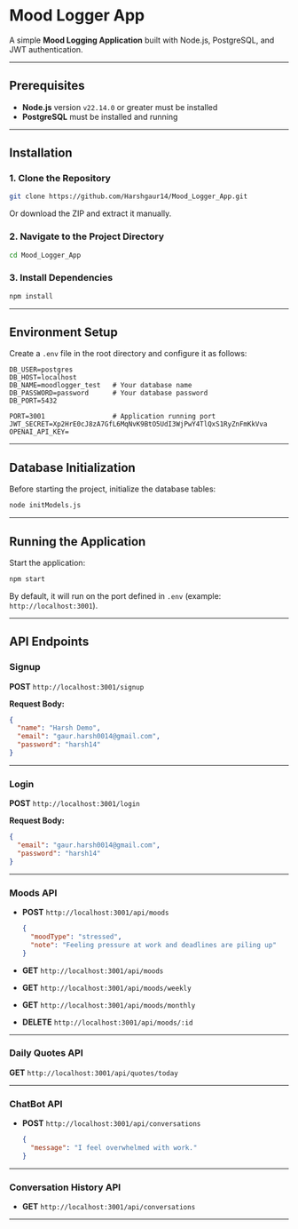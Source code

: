 # Mood Logger App

A simple **Mood Logging Application** built with Node.js, PostgreSQL, and JWT authentication.

---

## Prerequisites
- **Node.js** version `v22.14.0` or greater must be installed
- **PostgreSQL** must be installed and running

---

## Installation

### 1. Clone the Repository
```bash
git clone https://github.com/Harshgaur14/Mood_Logger_App.git
```
Or download the ZIP and extract it manually.

### 2. Navigate to the Project Directory
```bash
cd Mood_Logger_App
```

### 3. Install Dependencies
```bash
npm install
```

---

## Environment Setup

Create a `.env` file in the root directory and configure it as follows:

```env
DB_USER=postgres
DB_HOST=localhost
DB_NAME=moodlogger_test   # Your database name
DB_PASSWORD=password      # Your database password
DB_PORT=5432

PORT=3001                 # Application running port
JWT_SECRET=Xp2HrE0cJ8zA7GfL6MqNvK9BtO5UdI3WjPwY4TlQxS1RyZnFmKkVva
OPENAI_API_KEY=
```

---

## Database Initialization

Before starting the project, initialize the database tables:
```bash
node initModels.js
```

---

## Running the Application

Start the application:
```bash
npm start
```

By default, it will run on the port defined in `.env` (example: `http://localhost:3001`).

---

## API Endpoints

### Signup
**POST** `http://localhost:3001/signup`

**Request Body:**
```json
{
  "name": "Harsh Demo",
  "email": "gaur.harsh0014@gmail.com",
  "password": "harsh14"
}
```

---

### Login
**POST** `http://localhost:3001/login`

**Request Body:**
```json
{
  "email": "gaur.harsh0014@gmail.com",
  "password": "harsh14"
}
```

---

### Moods API
- **POST** `http://localhost:3001/api/moods`
  ```json
  {
    "moodType": "stressed",
    "note": "Feeling pressure at work and deadlines are piling up"
  }
  ```

- **GET** `http://localhost:3001/api/moods`
- **GET** `http://localhost:3001/api/moods/weekly`
- **GET** `http://localhost:3001/api/moods/monthly`
- **DELETE** `http://localhost:3001/api/moods/:id`

---

### Daily Quotes API
**GET** `http://localhost:3001/api/quotes/today`

---

### ChatBot API
- **POST** `http://localhost:3001/api/conversations`
  ```json
  {
    "message": "I feel overwhelmed with work."
  }
  ```

---

### Conversation History API
- **GET** `http://localhost:3001/api/conversations`

---
